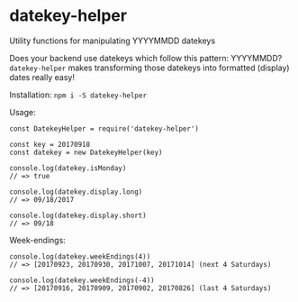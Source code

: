 # datekey-helper
Utility functions for manipulating YYYYMMDD datekeys

Does your backend use datekeys which follow this pattern: YYYYMMDD?
`datekey-helper` makes transforming those datekeys into formatted (display) dates really easy!

Installation:
`npm i -S datekey-helper`

Usage:
```
const DatekeyHelper = require('datekey-helper')

const key = 20170918
const datekey = new DatekeyHelper(key)

console.log(datekey.isMonday)
// => true

console.log(datekey.display.long)
// => 09/18/2017

console.log(datekey.display.short)
// => 09/18
```

Week-endings:
```
console.log(datekey.weekEndings(4))
// => [20170923, 20170930, 20171007, 20171014] (next 4 Saturdays)

console.log(datekey.weekEndings(-4))
// => [20170916, 20170909, 20170902, 20170826] (last 4 Saturdays)
```
